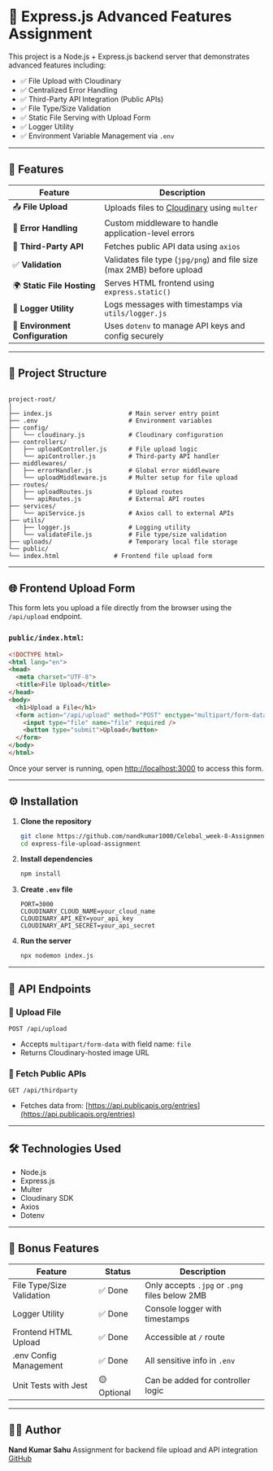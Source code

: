

# 📁 Express.js Advanced Features Assignment

This project is a Node.js + Express.js backend server that demonstrates advanced features including:

- ✅ File Upload with Cloudinary
- ✅ Centralized Error Handling
- ✅ Third-Party API Integration (Public APIs)
- ✅ File Type/Size Validation
- ✅ Static File Serving with Upload Form
- ✅ Logger Utility
- ✅ Environment Variable Management via `.env`

---

## 🚀 Features

| Feature                         | Description                                                                 |
|--------------------------------|-----------------------------------------------------------------------------|
| 📤 **File Upload**              | Uploads files to [Cloudinary](https://cloudinary.com/) using `multer`      |
| 🛑 **Error Handling**           | Custom middleware to handle application-level errors                       |
| 🔌 **Third-Party API**          | Fetches public API data using `axios`                                      |
| ✅ **Validation**               | Validates file type (`jpg/png`) and file size (max 2MB) before upload       |
| 🌍 **Static File Hosting**      | Serves HTML frontend using `express.static()`                              |
| 🧠 **Logger Utility**           | Logs messages with timestamps via `utils/logger.js`                        |
| 🔐 **Environment Configuration**| Uses `dotenv` to manage API keys and config securely                       |

---

## 📁 Project Structure

```

project-root/
│
├── index.js                     # Main server entry point
├── .env                         # Environment variables
├── config/
│   └── cloudinary.js            # Cloudinary configuration
├── controllers/
│   ├── uploadController.js      # File upload logic
│   └── apiController.js         # Third-party API handler
├── middlewares/
│   ├── errorHandler.js          # Global error middleware
│   └── uploadMiddleware.js      # Multer setup for file upload
├── routes/
│   ├── uploadRoutes.js          # Upload routes
│   └── apiRoutes.js             # External API routes
├── services/
│   └── apiService.js            # Axios call to external APIs
├── utils/
│   ├── logger.js                # Logging utility
│   └── validateFile.js          # File type/size validation
├── uploads/                     # Temporary local file storage
└── public/
└── index.html               # Frontend file upload form

````

---

## 🌐 Frontend Upload Form

This form lets you upload a file directly from the browser using the `/api/upload` endpoint.

### `public/index.html`:

```html
<!DOCTYPE html>
<html lang="en">
<head>
  <meta charset="UTF-8">
  <title>File Upload</title>
</head>
<body>
  <h1>Upload a File</h1>
  <form action="/api/upload" method="POST" enctype="multipart/form-data">
    <input type="file" name="file" required />
    <button type="submit">Upload</button>
  </form>
</body>
</html>
````

Once your server is running, open [http://localhost:3000](http://localhost:3000) to access this form.

---

## ⚙️ Installation

1. **Clone the repository**

   ```bash
   git clone https://github.com/nandkumar1000/Celebal_week-8-Assignment
   cd express-file-upload-assignment
   ```

2. **Install dependencies**

   ```bash
   npm install
   ```

3. **Create `.env` file**

   ```env
   PORT=3000
   CLOUDINARY_CLOUD_NAME=your_cloud_name
   CLOUDINARY_API_KEY=your_api_key
   CLOUDINARY_API_SECRET=your_api_secret
   ```

4. **Run the server**

   ```bash
   npx nodemon index.js
   ```

---

## 🧪 API Endpoints

### 🔼 Upload File

```
POST /api/upload
```

* Accepts `multipart/form-data` with field name: `file`
* Returns Cloudinary-hosted image URL

### 🔽 Fetch Public APIs

```
GET /api/thirdparty
```

* Fetches data from: [https://api.publicapis.org/entries](https://api.publicapis.org/entries)

---

## 🛠 Technologies Used

* Node.js
* Express.js
* Multer
* Cloudinary SDK
* Axios
* Dotenv

---

## 🧠 Bonus Features

| Feature                   | Status      | Description                                   |
| ------------------------- | ----------- | --------------------------------------------- |
| File Type/Size Validation | ✅ Done      | Only accepts `.jpg` or `.png` files below 2MB |
| Logger Utility            | ✅ Done      | Console logger with timestamps                |
| Frontend HTML Upload      | ✅ Done      | Accessible at `/` route                       |
| .env Config Management    | ✅ Done      | All sensitive info in `.env`                  |
| Unit Tests with Jest      | 🟡 Optional | Can be added for controller logic             |

---

## 👨‍💻 Author

**Nand Kumar Sahu**
Assignment for backend file upload and API integration
[GitHub](https://github.com/nandkumar1000)

